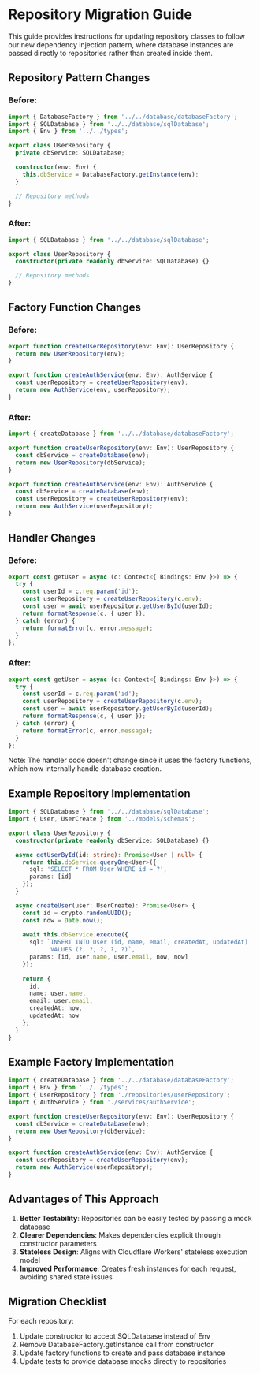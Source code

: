 # Repository Migration Guide

This guide provides instructions for updating repository classes to follow our new dependency injection pattern, where database instances are passed directly to repositories rather than created inside them.

## Repository Pattern Changes

### Before:

```typescript
import { DatabaseFactory } from '../../database/databaseFactory';
import { SQLDatabase } from '../../database/sqlDatabase';
import { Env } from '../../types';

export class UserRepository {
  private dbService: SQLDatabase;

  constructor(env: Env) {
    this.dbService = DatabaseFactory.getInstance(env);
  }

  // Repository methods
}
```

### After:

```typescript
import { SQLDatabase } from '../../database/sqlDatabase';

export class UserRepository {
  constructor(private readonly dbService: SQLDatabase) {}

  // Repository methods
}
```

## Factory Function Changes

### Before:

```typescript
export function createUserRepository(env: Env): UserRepository {
  return new UserRepository(env);
}

export function createAuthService(env: Env): AuthService {
  const userRepository = createUserRepository(env);
  return new AuthService(env, userRepository);
}
```

### After:

```typescript
import { createDatabase } from '../../database/databaseFactory';

export function createUserRepository(env: Env): UserRepository {
  const dbService = createDatabase(env);
  return new UserRepository(dbService);
}

export function createAuthService(env: Env): AuthService {
  const dbService = createDatabase(env);
  const userRepository = createUserRepository(env);
  return new AuthService(userRepository);
}
```

## Handler Changes

### Before:

```typescript
export const getUser = async (c: Context<{ Bindings: Env }>) => {
  try {
    const userId = c.req.param('id');
    const userRepository = createUserRepository(c.env);
    const user = await userRepository.getUserById(userId);
    return formatResponse(c, { user });
  } catch (error) {
    return formatError(c, error.message);
  }
};
```

### After:

```typescript
export const getUser = async (c: Context<{ Bindings: Env }>) => {
  try {
    const userId = c.req.param('id');
    const userRepository = createUserRepository(c.env);
    const user = await userRepository.getUserById(userId);
    return formatResponse(c, { user });
  } catch (error) {
    return formatError(c, error.message);
  }
};
```

Note: The handler code doesn't change since it uses the factory functions, which now internally handle database creation.

## Example Repository Implementation

```typescript
import { SQLDatabase } from '../../database/sqlDatabase';
import { User, UserCreate } from '../models/schemas';

export class UserRepository {
  constructor(private readonly dbService: SQLDatabase) {}

  async getUserById(id: string): Promise<User | null> {
    return this.dbService.queryOne<User>({
      sql: 'SELECT * FROM User WHERE id = ?',
      params: [id]
    });
  }

  async createUser(user: UserCreate): Promise<User> {
    const id = crypto.randomUUID();
    const now = Date.now();
    
    await this.dbService.execute({
      sql: `INSERT INTO User (id, name, email, createdAt, updatedAt) 
            VALUES (?, ?, ?, ?, ?)`,
      params: [id, user.name, user.email, now, now]
    });
    
    return {
      id,
      name: user.name,
      email: user.email,
      createdAt: now,
      updatedAt: now
    };
  }
}
```

## Example Factory Implementation

```typescript
import { createDatabase } from '../../database/databaseFactory';
import { Env } from '../../types';
import { UserRepository } from './repositories/userRepository';
import { AuthService } from './services/authService';

export function createUserRepository(env: Env): UserRepository {
  const dbService = createDatabase(env);
  return new UserRepository(dbService);
}

export function createAuthService(env: Env): AuthService {
  const userRepository = createUserRepository(env);
  return new AuthService(userRepository);
}
```

## Advantages of This Approach

1. **Better Testability**: Repositories can be easily tested by passing a mock database
2. **Clearer Dependencies**: Makes dependencies explicit through constructor parameters
3. **Stateless Design**: Aligns with Cloudflare Workers' stateless execution model
4. **Improved Performance**: Creates fresh instances for each request, avoiding shared state issues

## Migration Checklist

For each repository:

1. Update constructor to accept SQLDatabase instead of Env
2. Remove DatabaseFactory.getInstance call from constructor
3. Update factory functions to create and pass database instance
4. Update tests to provide database mocks directly to repositories 